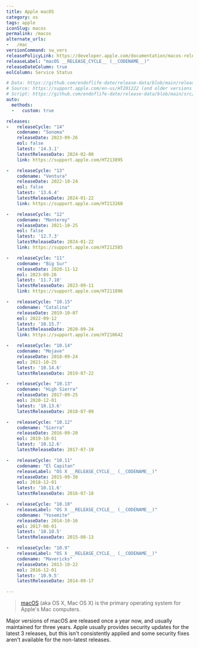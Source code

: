 ```yaml
---
title: Apple macOS
category: os
tags: apple
iconSlug: macos
permalink: /macos
alternate_urls:
-   /mac
versionCommand: sw_vers
releasePolicyLink: https://developer.apple.com/documentation/macos-release-notes
releaseLabel: "macOS __RELEASE_CYCLE__ (__CODENAME__)"
releaseDateColumn: true
eolColumn: Service Status

# Data: https://github.com/endoflife-date/release-data/blob/main/releases/macos.json
# Source: https://support.apple.com/en-us/HT201222 (and older versions linked at bottom)
# Script: https://github.com/endoflife-date/release-data/blob/main/src/apple.py
auto:
  methods:
  -   custom: true

releases:
-   releaseCycle: "14"
    codename: "Sonoma"
    releaseDate: 2023-09-26
    eol: false
    latest: '14.3.1'
    latestReleaseDate: 2024-02-08
    link: https://support.apple.com/HT213895

-   releaseCycle: "13"
    codename: "Ventura"
    releaseDate: 2022-10-24
    eol: false
    latest: '13.6.4'
    latestReleaseDate: 2024-01-22
    link: https://support.apple.com/HT213268

-   releaseCycle: "12"
    codename: "Monterey"
    releaseDate: 2021-10-25
    eol: false
    latest: '12.7.3'
    latestReleaseDate: 2024-01-22
    link: https://support.apple.com/HT212585

-   releaseCycle: "11"
    codename: "Big Sur"
    releaseDate: 2020-11-12
    eol: 2023-09-26
    latest: '11.7.10'
    latestReleaseDate: 2023-09-11
    link: https://support.apple.com/HT211896

-   releaseCycle: "10.15"
    codename: "Catalina"
    releaseDate: 2019-10-07
    eol: 2022-09-12
    latest: '10.15.7'
    latestReleaseDate: 2020-09-24
    link: https://support.apple.com/HT210642

-   releaseCycle: "10.14"
    codename: "Mojave"
    releaseDate: 2018-09-24
    eol: 2021-10-25
    latest: '10.14.6'
    latestReleaseDate: 2019-07-22

-   releaseCycle: "10.13"
    codename: "High Sierra"
    releaseDate: 2017-09-25
    eol: 2020-12-01
    latest: '10.13.6'
    latestReleaseDate: 2018-07-09

-   releaseCycle: "10.12"
    codename: "Sierra"
    releaseDate: 2016-09-20
    eol: 2019-10-01
    latest: '10.12.6'
    latestReleaseDate: 2017-07-19

-   releaseCycle: "10.11"
    codename: "El Capitan"
    releaseLabel: "OS X __RELEASE_CYCLE__ (__CODENAME__)"
    releaseDate: 2015-09-30
    eol: 2018-12-01
    latest: '10.11.6'
    latestReleaseDate: 2016-07-18

-   releaseCycle: "10.10"
    releaseLabel: "OS X __RELEASE_CYCLE__ (__CODENAME__)"
    codename: "Yosemite"
    releaseDate: 2014-10-16
    eol: 2017-08-01
    latest: '10.10.5'
    latestReleaseDate: 2015-08-13

-   releaseCycle: "10.9"
    releaseLabel: "OS X __RELEASE_CYCLE__ (__CODENAME__)"
    codename: "Mavericks"
    releaseDate: 2013-10-22
    eol: 2016-12-01
    latest: '10.9.5'
    latestReleaseDate: 2014-09-17

---
```


>[macOS](https://en.wikipedia.org/wiki/MacOS) (aka OS X, Mac OS X) is the primary operating system
> for Apple's Mac computers.

Major versions of macOS are released once a year now, and usually maintained for three years.
Apple usually provides security updates for the latest 3 releases, but this isn't consistently
applied and some security fixes aren't available for the non-latest releases.
